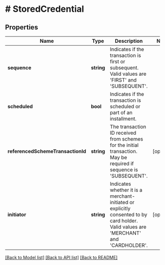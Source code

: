 # # StoredCredential

## Properties

Name | Type | Description | Notes
------------ | ------------- | ------------- | -------------
**sequence** | **string** | Indicates if the transaction is first or subsequent. Valid values are &#39;FIRST&#39; and &#39;SUBSEQUENT&#39;. | 
**scheduled** | **bool** | Indicates if the transaction is scheduled or part of an installment. | 
**referencedSchemeTransactionId** | **string** | The transaction ID received from schemes for the initial transaction. May be required if sequence is &#39;SUBSEQUENT&#39;. | [optional] 
**initiator** | **string** | Indicates whether it is a merchant-initiated or explicitly consented to by card holder. Valid values are &#39;MERCHANT&#39; and &#39;CARDHOLDER&#39;. | [optional] 

[[Back to Model list]](../../README.md#documentation-for-models) [[Back to API list]](../../README.md#documentation-for-api-endpoints) [[Back to README]](../../README.md)



